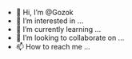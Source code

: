 - 👋 Hi, I’m @Gozok
- 👀 I’m interested in ...
- 🌱 I’m currently learning ...
- 💞️ I’m looking to collaborate on ...
- 📫 How to reach me ...

<!---
Gozok/Gozok is a ✨ special ✨ repository because its `README.md` (this file) appears on your GitHub profile.
You can click the Preview link to take a look at your changes.
--->
